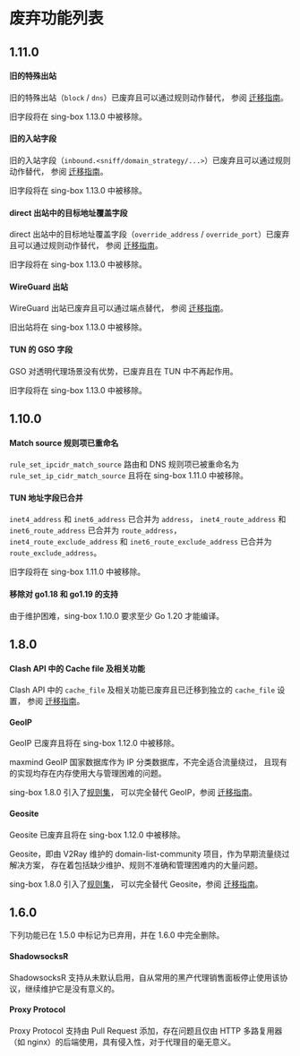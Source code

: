 # 废弃功能列表

## 1.11.0

#### 旧的特殊出站

旧的特殊出站（`block` / `dns`）已废弃且可以通过规则动作替代，
参阅 [迁移指南](./migration#迁移旧的特殊出站到规则动作)。

旧字段将在 sing-box 1.13.0 中被移除。

#### 旧的入站字段

旧的入站字段（`inbound.<sniff/domain_strategy/...>`）已废弃且可以通过规则动作替代，
参阅 [迁移指南](./migration#迁移旧的入站字段到规则动作)。

旧字段将在 sing-box 1.13.0 中被移除。

#### direct 出站中的目标地址覆盖字段

direct 出站中的目标地址覆盖字段（`override_address` / `override_port`）已废弃且可以通过规则动作替代，
参阅 [迁移指南](./migration#迁移-direct-出站中的目标地址覆盖字段到路由字段)。

旧字段将在 sing-box 1.13.0 中被移除。

#### WireGuard 出站

WireGuard 出站已废弃且可以通过端点替代，
参阅 [迁移指南](./migration#迁移-wireguard-出站到端点)。

旧出站将在 sing-box 1.13.0 中被移除。

#### TUN 的 GSO 字段

GSO 对透明代理场景没有优势，已废弃且在 TUN 中不再起作用。

旧字段将在 sing-box 1.13.0 中被移除。

## 1.10.0

#### Match source 规则项已重命名

`rule_set_ipcidr_match_source` 路由和 DNS 规则项已被重命名为
`rule_set_ip_cidr_match_source` 且将在 sing-box 1.11.0 中被移除。

#### TUN 地址字段已合并

`inet4_address` 和 `inet6_address` 已合并为 `address`，
`inet4_route_address` 和 `inet6_route_address` 已合并为 `route_address`，
`inet4_route_exclude_address` 和 `inet6_route_exclude_address` 已合并为 `route_exclude_address`。

旧字段将在 sing-box 1.11.0 中被移除。

#### 移除对 go1.18 和 go1.19 的支持

由于维护困难，sing-box 1.10.0 要求至少 Go 1.20 才能编译。

## 1.8.0

#### Clash API 中的 Cache file 及相关功能

Clash API 中的 `cache_file` 及相关功能已废弃且已迁移到独立的 `cache_file` 设置，
参阅 [迁移指南](./migration#clash-api)。

#### GeoIP

GeoIP 已废弃且将在 sing-box 1.12.0 中被移除。

maxmind GeoIP 国家数据库作为 IP 分类数据库，不完全适合流量绕过，
且现有的实现均存在内存使用大与管理困难的问题。

sing-box 1.8.0 引入了[规则集](../configuration/rule-set/)，
可以完全替代 GeoIP，参阅 [迁移指南](./migration/#geoip)。

#### Geosite

Geosite 已废弃且将在 sing-box 1.12.0 中被移除。

Geosite，即由 V2Ray 维护的 domain-list-community 项目，作为早期流量绕过解决方案，
存在着包括缺少维护、规则不准确和管理困难内的大量问题。

sing-box 1.8.0 引入了[规则集](../configuration/rule-set/)，
可以完全替代 Geosite，参阅 [迁移指南](./migration#geosite)。

## 1.6.0

下列功能已在 1.5.0 中标记为已弃用，并在 1.6.0 中完全删除。

#### ShadowsocksR

ShadowsocksR 支持从未默认启用，自从常用的黑产代理销售面板停止使用该协议，继续维护它是没有意义的。

#### Proxy Protocol

Proxy Protocol 支持由 Pull Request 添加，存在问题且仅由 HTTP 多路复用器（如 nginx）的后端使用，具有侵入性，对于代理目的毫无意义。
